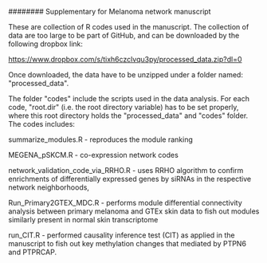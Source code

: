 ######## Supplementary for Melanoma network manuscript

These are collection of R codes used in the manuscript. 
The collection of data are too large to be part of GitHub, and can be downloaded by the following dropbox link: 

https://www.dropbox.com/s/tixh6czclvqu3py/processed_data.zip?dl=0

Once downloaded, the data have to be unzipped under a folder named: "processed_data". 

The folder "codes" include the scripts used in the data analysis. For each code, "root.dir" (i.e. the root directory variable) has to be set properly, where this root directory holds the "processed_data" and "codes" folder. The codes includes: 

summarize_modules.R - reproduces the module ranking

MEGENA_pSKCM.R - co-expression network codes

network_validation_code_via_RRHO.R - uses RRHO algorithm to confirm enrichments of differentially expressed genes by siRNAs in the respective network neighborhoods,

Run_Primary2GTEX_MDC.R - performs module differential connectivity analysis between primary melanoma and GTEx skin data to fish out modules similarly present in normal skin transcriptome

run_CIT.R - performed causality inference test (CIT) as applied in the manuscript to fish out key methylation changes that mediated by PTPN6 and PTPRCAP. 
